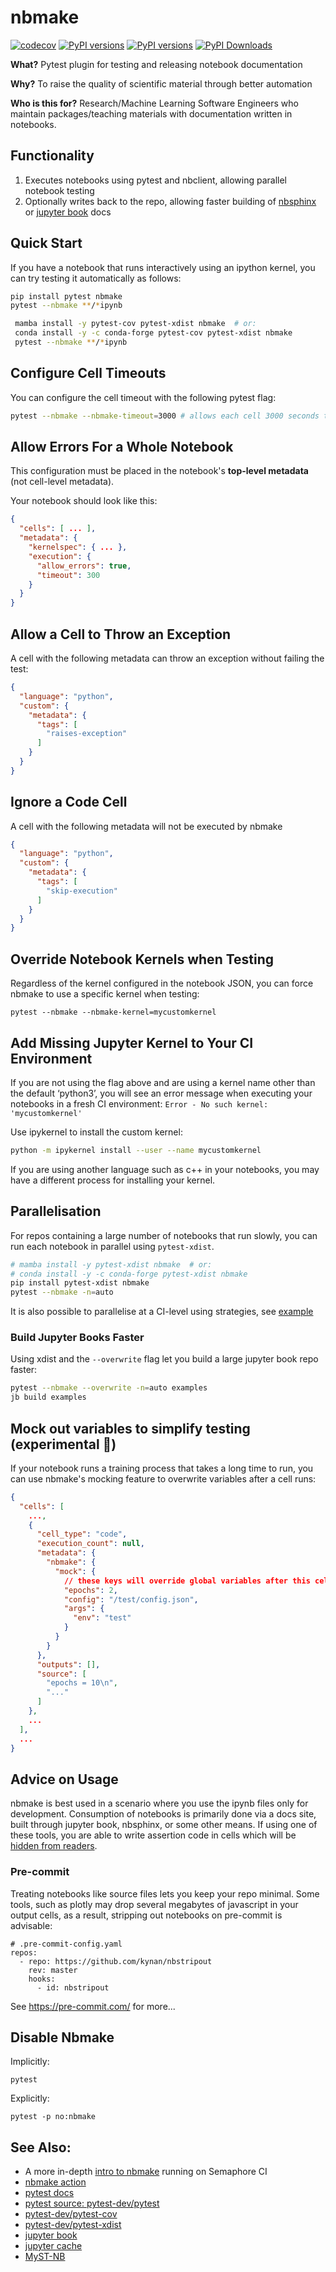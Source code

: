 # nbmake
[![codecov](https://codecov.io/gh/treebeardtech/nbmake/branch/main/graph/badge.svg?token=9GuDM35FuO)](https://codecov.io/gh/treebeardtech/nbmake)
[![PyPI versions](https://img.shields.io/pypi/pyversions/nbmake?logo=python&logoColor=white)](https://pypi.org/project/nbmake)
[![PyPI versions](https://img.shields.io/pypi/v/nbmake?logo=python&logoColor=white)](https://pypi.org/project/nbmake)
[![PyPI Downloads](https://img.shields.io/pypi/dm/nbmake)](https://pypi.org/project/nbmake)

**What?** Pytest plugin for testing and releasing notebook documentation

**Why?** To raise the quality of scientific material through better automation

**Who is this for?** Research/Machine Learning Software Engineers who maintain packages/teaching materials with documentation written in notebooks.

## Functionality

1. Executes notebooks using pytest and nbclient, allowing parallel notebook testing
2. Optionally writes back to the repo, allowing faster building of [nbsphinx](https://github.com/spatialaudio/nbsphinx) or [jupyter book](https://github.com/executablebooks/jupyter-book) docs

## Quick Start

If you have a notebook that runs interactively using an ipython kernel,
you can try testing it automatically as follows:

```sh
pip install pytest nbmake
pytest --nbmake **/*ipynb
```

```sh
 mamba install -y pytest-cov pytest-xdist nbmake  # or:
 conda install -y -c conda-forge pytest-cov pytest-xdist nbmake
 pytest --nbmake **/*ipynb
 ```

## Configure Cell Timeouts

You can configure the cell timeout with the following pytest flag:

```sh
pytest --nbmake --nbmake-timeout=3000 # allows each cell 3000 seconds to finish
```

## Allow Errors For a Whole Notebook

This configuration must be placed in the notebook's **top-level metadata** (not cell-level metadata).

Your notebook should look like this:

```json
{
  "cells": [ ... ],
  "metadata": {
    "kernelspec": { ... },
    "execution": {
      "allow_errors": true,
      "timeout": 300
    }
  }
}
```

## Allow a Cell to Throw an Exception

A cell with the following metadata can throw an exception without failing the test:

```json
{
  "language": "python",
  "custom": {
    "metadata": {
      "tags": [
        "raises-exception"
      ]
    }
  }
}
```

## Ignore a Code Cell

A cell with the following metadata will not be executed by nbmake

```json
{
  "language": "python",
  "custom": {
    "metadata": {
      "tags": [
        "skip-execution"
      ]
    }
  }
}
```

## Override Notebook Kernels when Testing

Regardless of the kernel configured in the notebook JSON, you can force nbmake to use a specific kernel when testing:

```
pytest --nbmake --nbmake-kernel=mycustomkernel
```

## Add Missing Jupyter Kernel to Your CI Environment

If you are not using the flag above and are using a kernel name other than the default ‘python3’, you will see an error message when executing your notebooks in a fresh CI environment: `Error - No such kernel: 'mycustomkernel'`

Use ipykernel to install the custom kernel:

```sh
python -m ipykernel install --user --name mycustomkernel
```

If you are using another language such as c++ in your notebooks, you may have a different process for installing your kernel.

## Parallelisation

For repos containing a large number of notebooks that run slowly, you can run each notebook
in parallel using `pytest-xdist`.

```sh
# mamba install -y pytest-xdist nbmake  # or:
# conda install -y -c conda-forge pytest-xdist nbmake
pip install pytest-xdist nbmake
pytest --nbmake -n=auto
```

It is also possible to parallelise at a CI-level using strategies, see [example](https://github.com/LabForComputationalVision/plenoptic/blob/master/.github/workflows/treebeard.yml)

### Build Jupyter Books Faster

Using xdist and the `--overwrite` flag let you build a large jupyter book repo faster:

```sh
pytest --nbmake --overwrite -n=auto examples
jb build examples
```

## Mock out variables to simplify testing (experimental 🧪)

If your notebook runs a training process that takes a long time to run, you can use nbmake's
mocking feature to overwrite variables after a cell runs:

```json
{
  "cells": [
    ...,
    {
      "cell_type": "code",
      "execution_count": null,
      "metadata": {
        "nbmake": {
          "mock": {
            // these keys will override global variables after this cell runs
            "epochs": 2,
            "config": "/test/config.json",
            "args": {
              "env": "test"
            }
          }
        }
      },
      "outputs": [],
      "source": [
        "epochs = 10\n",
        "..."
      ]
    },
    ...
  ],
  ...
}
```


## Advice on Usage

nbmake is best used in a scenario where you use the ipynb files only for development. Consumption of notebooks is primarily done via a docs site, built through jupyter book, nbsphinx, or some other means. If using one of these tools, you are able to write assertion code in cells which will be [hidden from readers](https://jupyterbook.org/interactive/hiding.html).

### Pre-commit

Treating notebooks like source files lets you keep your repo minimal. Some tools, such as plotly may drop several megabytes of javascript in your output cells, as a result, stripping out notebooks on pre-commit is advisable:

```
# .pre-commit-config.yaml
repos:
  - repo: https://github.com/kynan/nbstripout
    rev: master
    hooks:
      - id: nbstripout
```

See https://pre-commit.com/ for more...

## Disable Nbmake

Implicitly:
```
pytest
```

Explicitly:
```
pytest -p no:nbmake
```

## See Also:

* A more in-depth [intro to nbmake](https://semaphoreci.com/blog/test-jupyter-notebooks-with-pytest-and-nbmake) running on Semaphore CI
* [nbmake action](https://github.com/treebeardtech/treebeard)
* [pytest docs](https://pytest.org/)
* [pytest source: pytest-dev/pytest](https://github.com/pytest-dev/pytest)
* [pytest-dev/pytest-cov](https://github.com/pytest-dev/pytest-cov)
* [pytest-dev/pytest-xdist](https://github.com/pytest-dev/pytest-xdist)
* [jupyter book](https://github.com/executablebooks/jupyter-book)
* [jupyter cache](https://github.com/executablebooks/jupyter-cache)
* [MyST-NB](https://github.com/executablebooks/MyST-NB)
